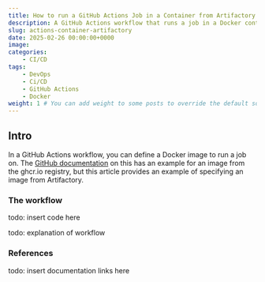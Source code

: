 ```yaml
---
title: How to run a GitHub Actions Job in a Container from Artifactory
description: A GitHub Actions workflow that runs a job in a Docker container from Artifactory.
slug: actions-container-artifactory
date: 2025-02-26 00:00:00+0000
image: 
categories:
    - CI/CD
tags:
    - DevOps
    - Ci/CD
    - GitHub Actions
    - Docker
weight: 1 # You can add weight to some posts to override the default sorting (date descending)
---
```


## Intro

In a GitHub Actions workflow, you can define a Docker image to run a job on.
The [GitHub documentation](https://docs.github.com/en/actions/writing-workflows/choosing-where-your-workflow-runs/running-jobs-in-a-container)
on this has an example for an image from the ghcr.io registry, but this article
provides an example of specifying an image from Artifactory.

### The workflow

todo: insert code here

todo: explanation of workflow

### References

todo: insert documentation links here

